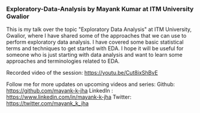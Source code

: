 ### Exploratory-Data-Analysis by Mayank Kumar at ITM University Gwalior

This is my talk over the topic "Exploratory Data Analysis" at ITM University, Gwalior, 
where I have shared some of the approaches that we can use to perform exploratory data analysis. 
I have covered some basic statistical terms and techniques to get started with EDA. 
I hope it will be useful for someone who is just starting with data analysis and want to 
learn some approaches and terminologies related to EDA.

Recorded video of the session: https://youtu.be/Cut8ixShBvE



Follow me for more updates on upcoming videos and series:
Github: https://github.com/mayank-k-jha
LinkedIn : https://www.linkedin.com/in/mayank-k-jha
Twitter: https://twitter.com/mayank_k_jha
